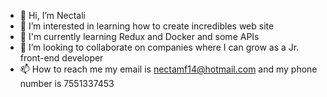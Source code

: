 - 👋 Hi, I’m Nectali 
- 👀 I’m interested in learning how to create incredibles web site
- 🌱 I'm currently learning Redux and Docker and some APIs
- 💞️ I’m looking to collaborate on companies where I can grow as a Jr. front-end developer
- 📫 How to reach me  my email is nectamf14@hotmail.com and my phone number is 7551337453

<!---
Necta-glitch/Necta-glitch is a ✨ special ✨ repository because its `README.md` (this file) appears on your GitHub profile.
You can click the Preview link to take a look at your changes.
--->
